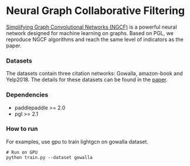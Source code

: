 # Neural Graph Collaborative Filtering 

[Simplifying Graph Convolutional Networks \(NGCF\)](https://arxiv.org/pdf/1905.08108.pdf) is a powerful neural network designed for machine learning on graphs. Based on PGL, we reproduce NGCF algorithms and reach the same level of indicators as the paper.

### Datasets

The datasets contain three citation networks: Gowalla, amazon-book and Yelp2018. The details for these datasets can be found in the [paper](https://arxiv.org/abs/1905.08108).

### Dependencies

- paddlepaddle >= 2.0 
- pgl >= 2.1

### How to run

For examples, use gpu to train lightgcn on gowalla dataset.
```
# Run on GPU
python train.py --dataset gowalla
```

